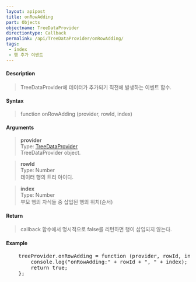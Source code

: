 ```yaml
---
layout: apipost
title: onRowAdding
part: Objects
objectname: TreeDataProvider
directiontype: Callback
permalink: /api/TreeDataProvider/onRowAdding/
tags:
 - index
 - 행 추가 이벤트
---
```



#### Description

> TreeDataProvider에 데이터가 추가되기 직전에 발생하는 이벤트 함수.  

#### Syntax

> function onRowAdding (provider, rowId, index)

#### Arguments

> **provider**  
> Type: [TreeDataProvider](/api/TreeDataProvider/)  
> TreeDataProvider object.  

> **rowId**  
> Type: Number  
> 데이터 행의 트리 아이디.  

> **index**  
> Type: Number  
> 부모 행의 자식들 중 삽입된 행의 위치(순서)  

#### Return

> callback 함수에서 명시적으로 false를 리턴하면 행이 삽입되지 않는다.  

#### Example

<pre class="prettyprint">
    treeProvider.onRowAdding = function (provider, rowId, index) {
        console.log("onRowAdding:" + rowId + ", " + index);
       	return true;
    };
</pre>


